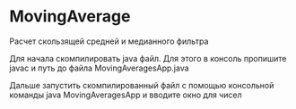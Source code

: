 # MovingAverage

Расчет скользящей средней и медианного фильтра

Для начала скомпилировать java файл. Для этого в консоль пропишите javac и путь до файла MovingAveragesApp.java

Дальше запустить скомпилированный файл с помощью консольной команды java MovingAveragesApp и вводите окно для чисел
